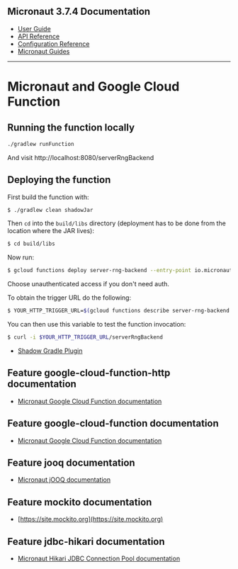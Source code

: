 ## Micronaut 3.7.4 Documentation

- [User Guide](https://docs.micronaut.io/3.7.4/guide/index.html)
- [API Reference](https://docs.micronaut.io/3.7.4/api/index.html)
- [Configuration Reference](https://docs.micronaut.io/3.7.4/guide/configurationreference.html)
- [Micronaut Guides](https://guides.micronaut.io/index.html)
---

# Micronaut and Google Cloud Function

## Running the function locally

```cmd
./gradlew runFunction
```

And visit http://localhost:8080/serverRngBackend
## Deploying the function

First build the function with:

```bash
$ ./gradlew clean shadowJar
```

Then `cd` into the `build/libs` directory (deployment has to be done from the location where the JAR lives):

```bash
$ cd build/libs
```

Now run:

```bash
$ gcloud functions deploy server-rng-backend --entry-point io.micronaut.gcp.function.http.HttpFunction --runtime java11 --trigger-http
```

Choose unauthenticated access if you don't need auth.

To obtain the trigger URL do the following:

```bash
$ YOUR_HTTP_TRIGGER_URL=$(gcloud functions describe server-rng-backend --format='value(httpsTrigger.url)')
```

You can then use this variable to test the function invocation:

```bash
$ curl -i $YOUR_HTTP_TRIGGER_URL/serverRngBackend
```

- [Shadow Gradle Plugin](https://plugins.gradle.org/plugin/com.github.johnrengelman.shadow)
## Feature google-cloud-function-http documentation

- [Micronaut Google Cloud Function documentation](https://micronaut-projects.github.io/micronaut-gcp/latest/guide/index.html#httpFunctions)


## Feature google-cloud-function documentation

- [Micronaut Google Cloud Function documentation](https://micronaut-projects.github.io/micronaut-gcp/latest/guide/index.html#simpleFunctions)


## Feature jooq documentation

- [Micronaut jOOQ documentation](https://micronaut-projects.github.io/micronaut-sql/latest/guide/index.html#jooq)


## Feature mockito documentation

- [https://site.mockito.org](https://site.mockito.org)


## Feature jdbc-hikari documentation

- [Micronaut Hikari JDBC Connection Pool documentation](https://micronaut-projects.github.io/micronaut-sql/latest/guide/index.html#jdbc)
